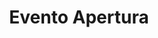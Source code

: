 ---
title: "Evento Apertura"
name: "Evento Apertura"
address: "Sala Conferenze"
coverImage: "images/events/roma-tre-rettorato.png"
day: "monday"
weight: 1
start_time: "09:00"
end_time: "10:30"
context: "all"
speakers:
  - "mario-rossi"
  - "guest-1"
---